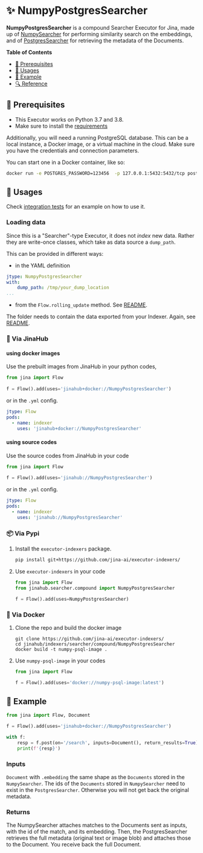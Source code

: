 # ✨ NumpyPostgresSearcher

**NumpyPostgresSearcher** is a compound Searcher Executor for Jina, made up of [NumpySearcher](../../NumpySearcher) for performing similarity search on the embeddings, and of [PostgresSearcher](../../keyvalue/PostgresSearcher) for retrieving the metadata of the Documents. 

<!-- START doctoc generated TOC please keep comment here to allow auto update -->
<!-- DON'T EDIT THIS SECTION, INSTEAD RE-RUN doctoc TO UPDATE -->
**Table of Contents**

- [🌱 Prerequisites](#-prerequisites)
- [🚀 Usages](#-usages)
- [🎉️ Example](#%EF%B8%8F-example)
- [🔍️ Reference](#%EF%B8%8F-reference)

<!-- END doctoc generated TOC please keep comment here to allow auto update -->

## 🌱 Prerequisites

- This Executor works on Python 3.7 and 3.8. 
- Make sure to install the [requirements](requirements.txt)

Additionally, you will need a running PostgreSQL database. This can be a local instance, a Docker image, or a virtual machine in the cloud. Make sure you have the credentials and connection parameters.

You can start one in a Docker container, like so: 

```bash
docker run -e POSTGRES_PASSWORD=123456  -p 127.0.0.1:5432:5432/tcp postgres:13.2 
```

## 🚀 Usages

Check [integration tests](../../../../tests/integration/psql_dump_reload) for an example on how to use it.

### Loading data

Since this is a "Searcher"-type Executor, it does not _index_ new data. Rather they are write-once classes, which take as data source a `dump_path`. 

This can be provided in different ways:

- in the YAML definition
  
```yaml
jtype: NumpyPostgresSearcher
with:
    dump_path: /tmp/your_dump_location
...
```

- from the `Flow.rolling_update` method. See [README](../../../../README.md).

The folder needs to contain the data exported from your Indexer. Again, see [README](../../../../README.md).

### 🚚 Via JinaHub

#### using docker images
Use the prebuilt images from JinaHub in your python codes, 

```python
from jina import Flow
	
f = Flow().add(uses='jinahub+docker://NumpyPostgresSearcher')
```

or in the `.yml` config.
	
```yaml
jtype: Flow
pods:
  - name: indexer
    uses: 'jinahub+docker://NumpyPostgresSearcher'
```

#### using source codes
Use the source codes from JinaHub in your code

```python
from jina import Flow
	
f = Flow().add(uses='jinahub://NumpyPostgresSearcher')
```

or in the `.yml` config.

```yaml
jtype: Flow
pods:
  - name: indexer
    uses: 'jinahub://NumpyPostgresSearcher'
```


### 📦️ Via Pypi

1. Install the `executor-indexers` package.

	```bash
	pip install git+https://github.com/jina-ai/executor-indexers/
	```

1. Use `executor-indexers` in your code

   ```python
   from jina import Flow
   from jinahub.searcher.compound import NumpyPostgresSearcher
   
   f = Flow().add(uses=NumpyPostgresSearcher)
   ```


### 🐳 Via Docker

1. Clone the repo and build the docker image

	```shell
	git clone https://github.com/jina-ai/executor-indexers/
	cd jinahub/indexers/searcher/compound/NumpyPostgresSearcher
	docker build -t numpy-psql-image .
	```

1. Use `numpy-psql-image` in your codes

	```python
	from jina import Flow
	
	f = Flow().add(uses='docker://numpy-psql-image:latest')
	```
	

## 🎉️ Example 


```python
from jina import Flow, Document

f = Flow().add(uses='jinahub+docker://NumpyPostgresSearcher')

with f:
    resp = f.post(on='/search', inputs=Document(), return_results=True)
    print(f'{resp}')
```

### Inputs 

`Document` with `.embedding` the same shape as the `Documents` stored in the `NumpySearcher`. The ids of the `Documents` stored in `NumpySearcher` need to exist in the `PostgresSearcher`. Otherwise you will not get back the original metadata. 

### Returns

The NumpySearcher attaches matches to the Documents sent as inputs, with the id of the match, and its embedding.
Then, the PostgresSearcher retrieves the full metadata (original text or image blob) and attaches those to the Document.
You receive back the full Document.
